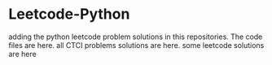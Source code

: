 # Leetcode-Python
adding the python leetcode problem solutions in this repositories. 
The code files are here.
all CTCI problems solutions are here.
some leetcode solutions are here













































































































































































































































































































































































































































































































































































































































































































































































































































































































































